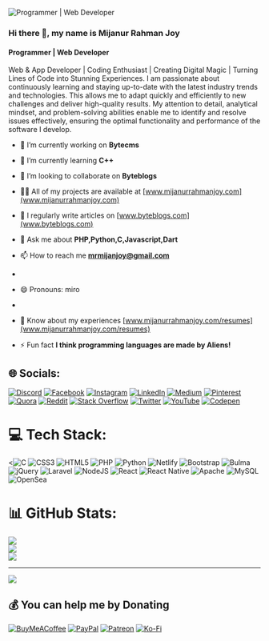 ![Programmer | Web Developer](https://media.licdn.com/dms/image/D5616AQGsdSGFaEHh7w/profile-displaybackgroundimage-shrink_350_1400/0/1697963843481?e=1706745600&v=beta&t=psIOy8M6SSnUyQ5dwwW7BliRI3eZcPM2N-MjTyuHcbY)

### Hi there 👋, my name is Mijanur Rahman Joy
#### Programmer | Web Developer

Web & App Developer | Coding Enthusiast | Creating Digital Magic | Turning Lines of Code into Stunning Experiences. I am passionate about continuously learning and staying up-to-date with the latest industry trends and technologies. This allows me to adapt quickly and efficiently to new challenges and deliver high-quality results. My attention to detail, analytical mindset, and problem-solving abilities enable me to identify and resolve issues effectively, ensuring the optimal functionality and performance of the software I develop.


- 🔭 I’m currently working on **Bytecms**

- 🌱 I’m currently learning **C++**

- 👯 I’m looking to collaborate on **Byteblogs**

- 👨‍💻 All of my projects are available at [www.mijanurrahmanjoy.com](www.mijanurrahmanjoy.com)

- 📝 I regularly write articles on [www.byteblogs.com](www.byteblogs.com)

- 💬 Ask me about **PHP,Python,C,Javascript,Dart**

- 📫 How to reach me **mrmijanjoy@gmail.com**
- 
- 😄 Pronouns: miro
- 
- 📄 Know about my experiences [www.mijanurrahmanjoy.com/resumes](www.mijanurrahmanjoy.com/resumes)

- ⚡ Fun fact **I think programming languages are made by Aliens!**


## 🌐 Socials:
[![Discord](https://img.shields.io/badge/Discord-%237289DA.svg?logo=discord&logoColor=white)](https://discord.gg/mr_mijan_joy) [![Facebook](https://img.shields.io/badge/Facebook-%231877F2.svg?logo=Facebook&logoColor=white)](https://facebook.com/mr.mijanurrahmanjoy) [![Instagram](https://img.shields.io/badge/Instagram-%23E4405F.svg?logo=Instagram&logoColor=white)](https://instagram.com/mrmijanjoy) [![LinkedIn](https://img.shields.io/badge/LinkedIn-%230077B5.svg?logo=linkedin&logoColor=white)](https://linkedin.com/in/mrmijanjoy) [![Medium](https://img.shields.io/badge/Medium-12100E?logo=medium&logoColor=white)](https://medium.com/@mrmijanjoy) [![Pinterest](https://img.shields.io/badge/Pinterest-%23E60023.svg?logo=Pinterest&logoColor=white)](https://pinterest.com/mrmijanjoy) [![Quora](https://img.shields.io/badge/Quora-%23B92B27.svg?logo=Quora&logoColor=white)](https://quora.com/profile/mrmijanjoy) [![Reddit](https://img.shields.io/badge/Reddit-%23FF4500.svg?logo=Reddit&logoColor=white)](https://reddit.com/user/mrmijanjoy) [![Stack Overflow](https://img.shields.io/badge/-Stackoverflow-FE7A16?logo=stack-overflow&logoColor=white)](https://stackoverflow.com/users/mrmijanjoy) [![Twitter](https://img.shields.io/badge/Twitter-%231DA1F2.svg?logo=Twitter&logoColor=white)](https://twitter.com/mrmijanjoy) [![YouTube](https://img.shields.io/badge/YouTube-%23FF0000.svg?logo=YouTube&logoColor=white)](https://youtube.com/@mijanurrahmanjoy) [![Codepen](https://img.shields.io/badge/Codepen-000000?style=for-the-badge&logo=codepen&logoColor=white)](https://codepen.io/mrmijanjoy) 

# 💻 Tech Stack:
<![C](https://img.shields.io/badge/c-%2300599C.svg?style=flat&logo=c&logoColor=white) <!--![C#](https://img.shields.io/badge/c%23-%23239120.svg?style=flat&logo=c-sharp&logoColor=white) ![C++](https://img.shields.io/badge/c++-%2300599C.svg?style=flat&logo=c%2B%2B&logoColor=white)--> ![CSS3](https://img.shields.io/badge/css3-%231572B6.svg?style=flat&logo=css3&logoColor=white) <!--![Dart](https://img.shields.io/badge/dart-%230175C2.svg?style=flat&logo=dart&logoColor=white)--> ![HTML5](https://img.shields.io/badge/html5-%23E34F26.svg?style=flat&logo=html5&logoColor=white) <!--![Java](https://img.shields.io/badge/java-%23ED8B00.svg?style=flat&logo=openjdk&logoColor=white) ![JavaScript](https://img.shields.io/badge/javascript-%23323330.svg?style=flat&logo=javascript&logoColor=%23F7DF1E) ![Kotlin](https://img.shields.io/badge/kotlin-%237F52FF.svg?style=flat&logo=kotlin&logoColor=white)--> ![PHP](https://img.shields.io/badge/php-%23777BB4.svg?style=flat&logo=php&logoColor=white) <!--![R](https://img.shields.io/badge/r-%23276DC3.svg?style=flat&logo=r&logoColor=white)--> ![Python](https://img.shields.io/badge/python-3670A0?style=flat&logo=python&logoColor=ffdd54) <!--![Swift](https://img.shields.io/badge/swift-F54A2A?style=flat&logo=swift&logoColor=white) ![AWS](https://img.shields.io/badge/AWS-%23FF9900.svg?style=flat&logo=amazon-aws&logoColor=white) ![Firebase](https://img.shields.io/badge/firebase-%23039BE5.svg?style=flat&logo=firebase)--> ![Netlify](https://img.shields.io/badge/netlify-%23000000.svg?style=flat&logo=netlify&logoColor=#00C7B7) <!--![Cloudflare](https://img.shields.io/badge/Cloudflare-F38020?style=flat&logo=Cloudflare&logoColor=white) ![Azure](https://img.shields.io/badge/azure-%230072C6.svg?style=flat&logo=microsoftazure&logoColor=white) ![Heroku](https://img.shields.io/badge/heroku-%23430098.svg?style=flat&logo=heroku&logoColor=white) ![.Net](https://img.shields.io/badge/.NET-5C2D91?style=flat&logo=.net&logoColor=white) ![Angular.js](https://img.shields.io/badge/angular.js-%23E23237.svg?style=flat&logo=angularjs&logoColor=white)--> ![Bootstrap](https://img.shields.io/badge/bootstrap-%238511FA.svg?style=flat&logo=bootstrap&logoColor=white) ![Bulma](https://img.shields.io/badge/bulma-00D0B1?style=flat&logo=bulma&logoColor=white) <!--![Code-Igniter](https://img.shields.io/badge/CodeIgniter-%23EF4223.svg?style=flat&logo=codeIgniter&logoColor=white) ![Django](https://img.shields.io/badge/django-%23092E20.svg?style=flat&logo=django&logoColor=white) ![Drupal](https://img.shields.io/badge/drupal-%230678BE.svg?style=flat&logo=drupal&logoColor=white) ![Electron.js](https://img.shields.io/badge/Electron-191970?style=flat&logo=Electron&logoColor=white) ![Express.js](https://img.shields.io/badge/express.js-%23404d59.svg?style=flat&logo=express&logoColor=%2361DAFB) ![Flask](https://img.shields.io/badge/flask-%23000.svg?style=flat&logo=flask&logoColor=white) ![Flutter](https://img.shields.io/badge/Flutter-%2302569B.svg?style=flat&logo=Flutter&logoColor=white) ![Joomla](https://img.shields.io/badge/joomla-%235091CD.svg?style=flat&logo=joomla&logoColor=white)--> ![jQuery](https://img.shields.io/badge/jquery-%230769AD.svg?style=flat&logo=jquery&logoColor=white) ![Laravel](https://img.shields.io/badge/laravel-%23FF2D20.svg?style=flat&logo=laravel&logoColor=white) ![NodeJS](https://img.shields.io/badge/node.js-6DA55F?style=flat&logo=node.js&logoColor=white) <!--![Next JS](https://img.shields.io/badge/Next-black?style=flat&logo=next.js&logoColor=white)--> ![React](https://img.shields.io/badge/react-%2320232a.svg?style=flat&logo=react&logoColor=%2361DAFB) ![React Native](https://img.shields.io/badge/react_native-%2320232a.svg?style=flat&logo=react&logoColor=%2361DAFB) <!--![Redux](https://img.shields.io/badge/redux-%23593d88.svg?style=flat&logo=redux&logoColor=white) ![SASS](https://img.shields.io/badge/SASS-hotpink.svg?style=flat&logo=SASS&logoColor=white) ![TailwindCSS](https://img.shields.io/badge/tailwindcss-%2338B2AC.svg?style=flat&logo=tailwind-css&logoColor=white) ![Three js](https://img.shields.io/badge/threejs-black?style=flat&logo=three.js&logoColor=white) ![Vue.js](https://img.shields.io/badge/vue.js-%2335495e.svg?style=flat&logo=vuedotjs&logoColor=%234FC08D) ![Web3.js](https://img.shields.io/badge/web3.js-F16822?style=flat&logo=web3.js&logoColor=white) ![WordPress](https://img.shields.io/badge/WordPress-%23117AC9.svg?style=flat&logo=WordPress&logoColor=white)--> ![Apache](https://img.shields.io/badge/apache-%23D42029.svg?style=flat&logo=apache&logoColor=white) <!--![Jenkins](https://img.shields.io/badge/jenkins-%232C5263.svg?style=flat&logo=jenkins&logoColor=white)--> ![MySQL](https://img.shields.io/badge/mysql-%2300000f.svg?style=flat&logo=mysql&logoColor=white) <!--![MongoDB](https://img.shields.io/badge/MongoDB-%234ea94b.svg?style=flat&logo=mongodb&logoColor=white) ![MariaDB](https://img.shields.io/badge/MariaDB-003545?style=flat&logo=mariadb&logoColor=white) ![NumPy](https://img.shields.io/badge/numpy-%23013243.svg?style=flat&logo=numpy&logoColor=white) ![TensorFlow](https://img.shields.io/badge/TensorFlow-%23FF6F00.svg?style=flat&logo=TensorFlow&logoColor=white) ![Docker](https://img.shields.io/badge/docker-%230db7ed.svg?style=flat&logo=docker&logoColor=white)--> ![OpenSea](https://img.shields.io/badge/OpenSea-%232081E2.svg?style=flat&logo=opensea&logoColor=white)
# 📊 GitHub Stats:
![](https://github-readme-stats.vercel.app/api?username=mrmijanjoy&theme=highcontrast&hide_border=false&include_all_commits=true&count_private=true)<br/>
![](https://github-readme-streak-stats.herokuapp.com/?user=mrmijanjoy&theme=highcontrast&hide_border=false)<br/>
![](https://github-readme-stats.vercel.app/api/top-langs/?username=mrmijanjoy&theme=highcontrast&hide_border=false&include_all_commits=true&count_private=true&layout=compact)

---
[![](https://visitcount.itsvg.in/api?id=mrmijanjoy&icon=0&color=2)](https://visitcount.itsvg.in)

  ## 💰 You can help me by Donating
  [![BuyMeACoffee](https://img.shields.io/badge/Buy%20Me%20a%20Coffee-ffdd00?style=for-the-badge&logo=buy-me-a-coffee&logoColor=black)](https://buymeacoffee.com/mrmijanjoy) [![PayPal](https://img.shields.io/badge/PayPal-00457C?style=for-the-badge&logo=paypal&logoColor=white)](https://paypal.me/mrmijanjoy) [![Patreon](https://img.shields.io/badge/Patreon-F96854?style=for-the-badge&logo=patreon&logoColor=white)](https://patreon.com/mrmijanjoy) [![Ko-Fi](https://img.shields.io/badge/Ko--fi-F16061?style=for-the-badge&logo=ko-fi&logoColor=white)](https://ko-fi.com/mrmijanjoy) 

  
<!--<img src="https://raw.githubusercontent.com/mr-mijan-joy/mr-mijan-joy/output/snake.svg" alt="Snake animation" />-->


